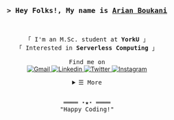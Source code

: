 <!-- Title -->
<h3 align="center">
        <samp>&gt; Hey Folks!, My name is
                <b><a target="_blank" href="https://2arian3.github.io/">Arian Boukani</a></b>
        </samp>
</h3>
<br>

<p align="center">
        <!-- Intro -->
        <samp>
                「 I'm an M.Sc. student at <b>YorkU</b> 」
                <br>
                「 Interested in <b>Serverless Computing</b> 」
                <br>
                <br>
                Find me on
                <br>
        </samp>
        <!-- Gmail -->
        <a href="mailto:boukani.arian@gmail.com" target="_blank"><img alt="Gmail"
                        src="https://img.shields.io/badge/-Gmail-c14438?style=flat&logo=Gmail&logoColor=white">
        </a>
        <!-- Linkedin -->
        <a href="https://www.linkedin.com/in/arian-boukani-6a0032215/" target="_blank"><img alt="Linkedin"
                        src="https://img.shields.io/badge/linkedin-%230077B5.svg?style=flat&logo=linkedin&logoColor=white">
        </a>
        <!-- Twitter -->
        <a href="https://twitter.com/2arian3" target="_blank"><img alt="Twitter"
                        src="https://img.shields.io/badge/Twitter-%231DA1F2.svg?style=flat&logo=Twitter&logoColor=white">
        </a>
        <!-- Instagram -->
        <a href="https://www.instagram.com/2arian3/" target="_blank"><img alt="Instagram"
                        src="https://img.shields.io/badge/-Instagram-c13584?style=flat&labelColor=c13584&logo=instagram&logoColor=white">
        </a>
</p>

<details align="center">
    <summary> <samp>&#9776; More</samp></summary>
    <p align="center">
        <br>
        <img alt="Arian Boukani's GitHub Stats" width="100%"
                src="https://github-readme-stats.vercel.app/api?username=2arian3&show_icons=true&count_private=true&theme=dracula&hide_border=true" />
        <br>
    </p>
</details>
<br>

<samp>
    <p align="center">
        ════ ⋆★⋆ ════
        <br>
        "Happy Coding!"
    </p>
</samp>
